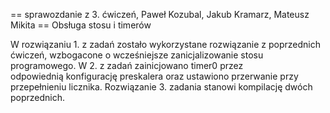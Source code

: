 == sprawozdanie z 3. ćwiczeń, Paweł Kozubal, Jakub Kramarz, Mateusz Mikita ==
Obsługa stosu i timerów

W rozwiązaniu 1. z zadań zostało wykorzystane rozwiązanie z poprzednich ćwiczeń,
wzbogacone o wcześniejsze zanicjalizowanie stosu programowego.
W 2. z zadań zainicjowano timer0 przez odpowiednią konfigurację preskalera 
oraz ustawiono przerwanie przy przepełnieniu licznika.
Rozwiązanie 3. zadania stanowi kompilację dwóch poprzednich.
